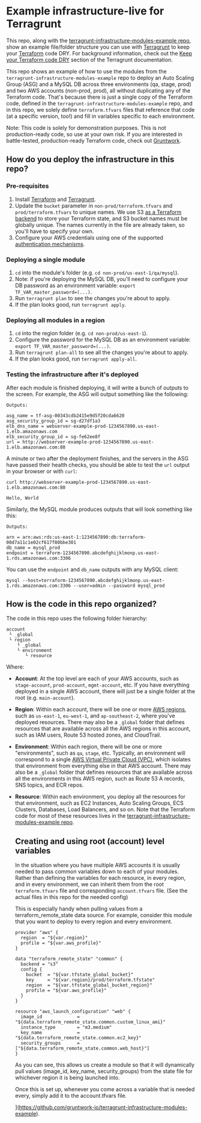 # Example infrastructure-live for Terragrunt

This repo, along with the [terragrunt-infrastructure-modules-example 
repo](https://github.com/gruntwork-io/terragrunt-infrastructure-modules-example), show an example file/folder structure
you can use with [Terragrunt](https://github.com/gruntwork-io/terragrunt) to keep your 
[Terraform](https://www.terraform.io) code DRY. For background information, check out the [Keep your Terraform code
DRY](https://github.com/gruntwork-io/terragrunt#keep-your-terraform-code-dry) section of the Terragrunt documentation.

This repo shows an example of how to use the modules from the `terragrunt-infrastructure-modules-example` repo to 
deploy an Auto Scaling Group (ASG) and a MySQL DB across three environments (qa, stage, prod) and two AWS accounts 
(non-prod, prod), all without duplicating any of the Terraform code. That's because there is just a single copy of 
the Terraform code, defined in the `terragrunt-infrastructure-modules-example` repo, and in this repo, we solely define
`terraform.tfvars` files that reference that code (at a specific version, too!) and fill in variables specific to each 
environment. 

Note: This code is solely for demonstration purposes. This is not production-ready code, so use at your own risk. If 
you are interested in battle-tested, production-ready Terraform code, check out [Gruntwork](http://www.gruntwork.io/).




## How do you deploy the infrastructure in this repo?


### Pre-requisites 

1. Install [Terraform](https://www.terraform.io/) and [Terragrunt](https://github.com/gruntwork-io/terragrunt).
1. Update the `bucket` parameter in `non-prod/terraform.tfvars` and `prod/terraform.tfvars` to unique names. We use S3
   [as a Terraform backend](https://www.terraform.io/docs/backends/types/s3.html) to store your Terraform state, and
   S3 bucket names must be globally unique. The names currently in the file are already taken, so you'll have to 
   specify your own.
1. Configure your AWS credentials using one of the supported [authentication 
   mechanisms](https://www.terraform.io/docs/providers/aws/#authentication).


### Deploying a single module    

1. `cd` into the module's folder (e.g. `cd non-prod/us-east-1/qa/mysql`). 
1. Note: if you're deploying the MySQL DB, you'll need to configure your DB password as an environment variable:
   `export TF_VAR_master_password=(...)`.
1. Run `terragrunt plan` to see the changes you're about to apply.
1. If the plan looks good, run `terragrunt apply`.


### Deploying all modules in a region

1. `cd` into the region folder (e.g. `cd non-prod/us-east-1`).
1. Configure the password for the MySQL DB as an environment variable: `export TF_VAR_master_password=(...)`.
1. Run `terragrunt plan-all` to see all the changes you're about to apply.
1. If the plan looks good, run `terragrunt apply-all`.


### Testing the infrastructure after it's deployed

After each module is finished deploying, it will write a bunch of outputs to the screen. For example, the ASG will
output something like the following:

```
Outputs:

asg_name = tf-asg-00343cdb2415e9d5f20cda6620
asg_security_group_id = sg-d27df1a3
elb_dns_name = webserver-example-prod-1234567890.us-east-1.elb.amazonaws.com
elb_security_group_id = sg-fe62ee8f
url = http://webserver-example-prod-1234567890.us-east-1.elb.amazonaws.com:80
```

A minute or two after the deployment finishes, and the servers in the ASG have passed their health checks, you should
be able to test the `url` output in your browser or with `curl`:

```
curl http://webserver-example-prod-1234567890.us-east-1.elb.amazonaws.com:80

Hello, World
```

Similarly, the MySQL module produces outputs that will look something like this:

```
Outputs:

arn = arn:aws:rds:us-east-1:1234567890:db:terraform-00d7a11c1e02cf617f80bbe301
db_name = mysql_prod
endpoint = terraform-1234567890.abcdefghijklmonp.us-east-1.rds.amazonaws.com:3306
```

You can use the `endpoint` and `db_name` outputs with any MySQL client:
 
```
mysql --host=terraform-1234567890.abcdefghijklmonp.us-east-1.rds.amazonaws.com:3306 --user=admin --password mysql_prod
```






## How is the code in this repo organized?

The code in this repo uses the following folder hierarchy:
 
```
account
 └ _global
 └ region
    └ _global
    └ environment
       └ resource
```

Where:

* **Account**: At the top level are each of your AWS accounts, such as `stage-account`, `prod-account`, `mgmt-account`, 
  etc. If you have everything deployed in a single AWS account, there will just be a single folder at the root (e.g. 
  `main-account`).
  
* **Region**: Within each account, there will be one or more [AWS 
  regions](http://docs.aws.amazon.com/AWSEC2/latest/UserGuide/using-regions-availability-zones.html), such as 
  `us-east-1`, `eu-west-1`, and `ap-southeast-2`, where you've deployed resources. There may also be a `_global` 
  folder that defines resources that are available across all the AWS regions in this account, such as IAM users, 
  Route 53 hosted zones, and CloudTrail. 

* **Environment**: Within each region, there will be one or more "environments", such as `qa`, `stage`, etc. Typically, 
  an environment will correspond to a single [AWS Virtual Private Cloud (VPC)](https://aws.amazon.com/vpc/), which 
  isolates that environment from everything else in that AWS account. There may also be a `_global` folder 
  that defines resources that are available across all the environments in this AWS region, such as Route 53 A records, 
  SNS topics, and ECR repos.
  
* **Resource**: Within each environment, you deploy all the resources for that environment, such as EC2 Instances, Auto
  Scaling Groups, ECS Clusters, Databases, Load Balancers, and so on. Note that the Terraform code for most of these
  resources lives in the [terragrunt-infrastructure-modules-example repo](https://github.com/gruntwork-io/terragrunt-infrastructure-modules-example).

  ## Creating and using root (account) level variables

  In the situation where you have multiple AWS accounts it is usually needed to pass common variables down to each of your modules. Rather than defining the variables for each resource, in every region, and in every environment, we can inherit them from the root `terraform.tfvars` file and corresponding `account.tfvars` file. (See the actual files in this repo for the needed config)

  This is especially handy when pulling values from a terraform_remote_state data source. For example, consider this module that you want to deploy to every region and every environment.

  ```
  provider "aws" {
    region  = "${var.region}"
    profile = "${var.aws_profile}"
  }

  data "terraform_remote_state" "common" {
    backend = "s3"
    config {
      bucket  = "${var.tfstate_global_bucket}"
      key     = "${var.region}/prod/terraform.tfstate"
      region  = "${var.tfstate_global_bucket_region}"
      profile = "${var.aws_profile}"
    }
  }

  resource "aws_launch_configuration" "web" {
    image_id             = "${data.terraform_remote_state.common.custom_linux_ami}"
    instance_type        = "m3.medium"
    key_name             = "${data.terraform_remote_state.common.ec2_key}"
    security_groups      = ["${data.terraform_remote_state.common.web_host}"]
  }
  ```

  As you can see, this allows us create a module so that it will dynamically pull values (image_id, key_name, security_groups) from the state file for whichever region it is being launched into.

  Once this is set up, whenever you come across a variable that is needed every, simply add it to the account.tfvars file.

  ](https://github.com/gruntwork-io/terragrunt-infrastructure-modules-example).
